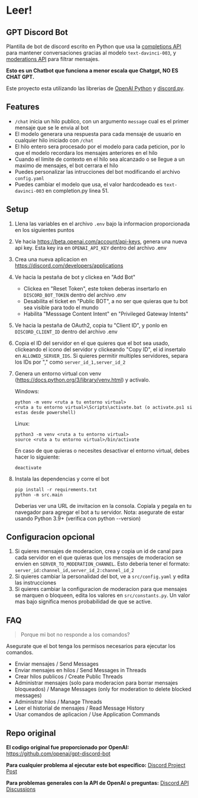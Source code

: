 # Leer!

## GPT Discord Bot

Plantilla de bot de discord escrito en Python que usa la [completions API](https://beta.openai.com/docs/api-reference/completions) para mantener conversaciones gracias al modelo `text-davinci-003`, y [moderations API](https://beta.openai.com/docs/api-reference/moderations) para filtrar mensajes.

**Esto es un Chatbot que funciona a menor escala que Chatgpt, NO ES CHAT GPT.**

Este proyecto esta utilizando las librerias de [OpenAI Python](https://github.com/openai/openai-python) y [discord.py](https://discordpy.readthedocs.io/).

## Features

- `/chat` inicia un hilo publico, con un argumento `message` cual es el primer mensaje que se le envia al bot
- El modelo generara una respuesta para cada mensaje de usuario en cualquier hilo iniciado con `/chat`
- El hilo entero sera procesado por el modelo para cada peticion, por lo que el modelo recordara los mensajes anteriores en el hilo
- Cuando el limite de contexto en el hilo sea alcanzado o se llegue a un maximo de mensajes, el bot cerrara el hilo
- Puedes personalizar las intrucciones del bot modificando el archivo `config.yaml` 
- Puedes cambiar el modelo que usa, el valor hardcodeado es `text-davinci-003` en completion.py linea 51.

## Setup

1. Llena las variables en el archivo `.env` bajo la informacion proporcionada en los siguientes puntos
1. Ve hacia https://beta.openai.com/account/api-keys, genera una nueva api key. Esta key ira en `OPENAI_API_KEY` dentro del archivo .env
1. Crea una nueva aplicacion en https://discord.com/developers/applications
1. Ve hacia la pestaña de bot y clickea en "Add Bot"
    - Clickea en "Reset Token", este token deberas insertarlo en `DISCORD_BOT_TOKEN` dentro del archivo .env
    - Desabilita el ticket en "Public BOT", a no ser que quieras que tu bot sea visible para todo el mundo
    - Habilita "Messsage Content Intent" en "Privileged Gateway Intents"
1. Ve hacia la pestaña de OAuth2, copia tu "Client ID", y ponlo en `DISCORD_CLIENT_ID` dentro del archivo .env
1. Copia el ID del servidor en el que quieres que el bot sea usado, clickeando el icono del servidor y clickeando "Copy ID", el id insertalo en `ALLOWED_SERVER_IDS`. Si quieres permitir multiples servidores, separa los IDs por "," como `server_id_1,server_id_2`
1. Genera un entorno virtual con venv (https://docs.python.org/3/library/venv.html) y activalo.
    
    Windows:
    ```shell
    python -m venv <ruta a tu entorno virtual>
    <ruta a tu entorno virtual>\Scripts\activate.bat (o activate.ps1 si estas desde powershell)
    ```
    Linux:
    ```shell
    python3 -m venv <ruta a tu entorno virtual>
    source <ruta a tu entorno virtual>/bin/activate
    ```

    En caso de que quieras o necesites desactivar el entorno virtual, debes hacer lo siguiente:
    ```shell
    deactivate
    ```

1. Instala las dependencias y corre el bot
    ```
    pip install -r requirements.txt
    python -m src.main
    ```
    Deberias ver una URL de invitacion en la consola. Copiala y pegala en tu navegador para agregar el bot a tu servidor.
    Nota: asegurate de estar usando Python 3.9+ (verifica con python --version)

## Configuracion opcional

1. Si quieres mensajes de moderacion, crea y copia un id de canal para cada servidor en el que quieras que los mensajes de moderacion se envien en `SERVER_TO_MODERATION_CHANNEL`. Esto deberia tener el formato: `server_id:channel_id,server_id_2:channel_id_2`
1. Si quieres cambiar la personalidad del bot, ve a `src/config.yaml` y edita las instrucciones
1. Si quieres cambiar la configuracion de moderacion para que mensajes se marquen o bloqueen, edita los valores en `src/constants.py`. Un valor mas bajo significa menos probabilidad de que se active.

## FAQ

> Porque mi bot no responde a los comandos?

Asegurate que el bot tenga los permisos necesarios para ejecutar los comandos.
- Enviar mensajes / Send Messages
- Enviar mensajes en hilos / Send Messages in Threads
- Crear hilos publicos / Create Public Threads 
- Administrar mensajes (solo para moderacion para borrar mensajes bloqueados) / Manage Messages (only for moderation to delete blocked messages)
- Administrar hilos / Manage Threads
- Leer el historial de mensajes / Read Message History
- Usar comandos de aplicacion / Use Application Commands

## Repo original

**El codigo original fue proporcionado por OpenAI:** https://github.com/openai/gpt-discord-bot

**Para cualquier problema al ejecutar este bot especifico:** [Discord Project Post](https://discord.com/channels/974519864045756446/1055336272543092757)

**Para problemas generales con la API de OpenAI o preguntas:** [Discord API Discussions](https://discord.com/channels/974519864045756446/1037561178286739466)